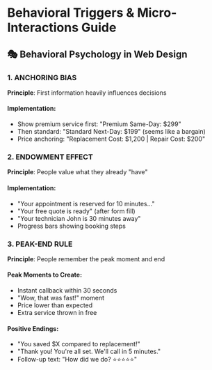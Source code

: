 # Behavioral Triggers & Micro-Interactions Guide

## 🎭 Behavioral Psychology in Web Design

### 1. ANCHORING BIAS
**Principle**: First information heavily influences decisions

#### Implementation:
- Show premium service first: "Premium Same-Day: $299"
- Then standard: "Standard Next-Day: $199" (seems like a bargain)
- Price anchoring: "Replacement Cost: $1,200 | Repair Cost: $200"

### 2. ENDOWMENT EFFECT
**Principle**: People value what they already "have"

#### Implementation:
- "Your appointment is reserved for 10 minutes..."
- "Your free quote is ready" (after form fill)
- "Your technician John is 30 minutes away"
- Progress bars showing booking steps

### 3. PEAK-END RULE
**Principle**: People remember the peak moment and end

#### Peak Moments to Create:
- Instant callback within 30 seconds
- "Wow, that was fast!" moment
- Price lower than expected
- Extra service thrown in free

#### Positive Endings:
- "You saved $X compared to replacement!"
- "Thank you! You're all set. We'll call in 5 minutes."
- Follow-up text: "How did we do? ⭐⭐⭐⭐⭐"